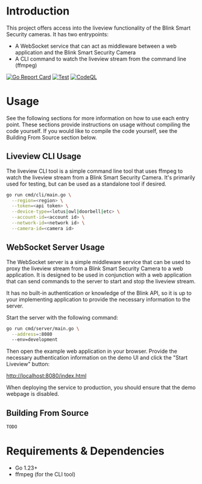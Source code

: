 # Introduction

This project offers access into the liveview functionality of the Blink Smart
Security cameras. It has two entrypoints:

- A WebSocket service that can act as middleware between a web application and
the Blink Smart Security Camera
- A CLI command to watch the liveview stream from the command line (ffmpeg)

[![Go Report Card](https://goreportcard.com/badge/github.com/amattu2/blink-liveview-middleware)](https://goreportcard.com/report/github.com/amattu2/blink-liveview-middleware)
[![Test](https://github.com/amattu2/blink-liveview-middleware/actions/workflows/test.yml/badge.svg)](https://github.com/amattu2/blink-liveview-middleware/actions/workflows/test.yml)
[![CodeQL](https://github.com/amattu2/blink-liveview-middleware/actions/workflows/codeql.yml/badge.svg)](https://github.com/amattu2/blink-liveview-middleware/actions/workflows/codeql.yml)

# Usage

See the following sections for more information on how to use each entry point.
These sections provide instructions on usage without compiling the code yourself.
If you would like to compile the code yourself, see the
Building From Source section below.

## Liveview CLI Usage

The liveview CLI tool is a simple command line tool that uses ffmpeg to watch the
liveview stream from a Blink Smart Security Camera. It's primarily used for testing,
but can be used as a standalone tool if desired.

```bash
go run cmd/cli/main.go \
  --region=<region> \
  --token=<api token> \
  --device-type=<lotus|owl|doorbell|etc> \
  --account-id=<account id> \
  --network-id=<network id> \
  --camera-id=<camera id>
```

## WebSocket Server Usage

The WebSocket server is a simple middleware service that can be used to proxy
the liveview stream from a Blink Smart Security Camera to a web application. It
is designed to be used in conjunction with a web application that can send
commands to the server to start and stop the liveview stream.

It has no built-in authentication or knowledge of the Blink API, so it is up to
your implementing application to provide the necessary information to the server.

Start the server with the following command:

```bash
go run cmd/server/main.go \
  --address=:8080
  --env=development
```

Then open the example web application in your browser. Provide the necessary
authentication information on the demo UI and click the "Start Liveview" button:

<http://localhost:8080/index.html>

When deploying the service to production,
you should ensure that the demo webpage is disabled.

## Building From Source

```bash
TODO
```

# Requirements & Dependencies

- Go 1.23+
- ffmpeg (for the CLI tool)
